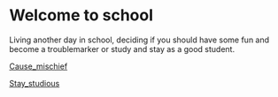 # Welcome to school

Living another day in school, deciding if you should have some fun and become a troublemarker or study and stay as a good student.

[Cause_mischief](../troublemaker)

[Stay_studious](../ivy-league-institution.md)
